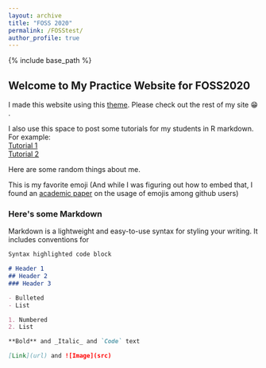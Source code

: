 ```yaml
---
layout: archive
title: "FOSS 2020"
permalink: /FOSStest/
author_profile: true
---
```


{% include base_path %}


## Welcome to My Practice Website for FOSS2020

I made this website using this [theme](https://academicpages.github.io/). Please check out the rest of my site :grin: .

I also use this space to post some tutorials for my students in R markdown. For example:  
[Tutorial 1](https://lizsuter.github.io/files/PRJNA421986_PacificOyster_Dada2_postanalysis.html)  
[Tutorial 2](https://lizsuter.github.io/files/PRJNA421986_PacificOyster_QIIME2_postanalysis.html)

Here are some random things about me.

This is my favorite emoji
(And while I was figuring out how to embed that, I found an [academic paper](https://arxiv.org/pdf/1812.04863.pdf) on the usage of emojis among github users)

### Here's some Markdown

Markdown is a lightweight and easy-to-use syntax for styling your writing. It includes conventions for

```markdown
Syntax highlighted code block

# Header 1
## Header 2
### Header 3

- Bulleted
- List

1. Numbered
2. List

**Bold** and _Italic_ and `Code` text

[Link](url) and ![Image](src)
```

